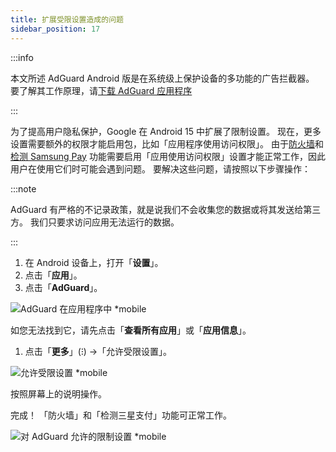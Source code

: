 ```yaml
---
title: 扩展受限设置造成的问题
sidebar_position: 17
---
```


:::info

本文所述 AdGuard Android 版是在系统级上保护设备的多功能的广告拦截器。 要了解其工作原理，请[下载 AdGuard 应用程序](https://agrd.io/download-kb-adblock)

:::

为了提高用户隐私保护，Google 在 Android 15 中扩展了限制设置。 现在，更多设置需要额外的权限才能启用包，比如「应用程序使用访问权限」。 由于[防火墙](/adguard-for-android/features/protection/firewall)和[检测 Samsung Pay](/adguard-for-android/solving-problems/samsungpay-with-adguard-in-south-korea) 功能需要启用「应用使用访问权限」设置才能正常工作，因此用户在使用它们时可能会遇到问题。 要解决这些问题，请按照以下步骤操作：

:::note

AdGuard 有严格的不记录政策，就是说我们不会收集您的数据或将其发送给第三方。 我们只要求访问应用无法运行的数据。

:::

1. 在 Android 设备上，打开「**设置**」。
2. 点击「**应用**」。
3. 点击「**AdGuard**」。

![AdGuard 在应用程序中 \*mobile](https://cdn.adtidy.org/content/kb/ad_blocker/android/solving_problems/problems-caused-by-extending-restricted-settings/restricted1.png)

如您无法找到它，请先点击「**查看所有应用**」或「**应用信息**」。

1. 点击「**更多**」(⁝) →「允许受限设置」。

![允许受限设置 \*mobile](https://cdn.adtidy.org/content/kb/ad_blocker/android/solving_problems/problems-caused-by-extending-restricted-settings/restricted2.png)

按照屏幕上的说明操作。

完成！ 「防火墙」和「检测三星支付」功能可正常工作。

![对 AdGuard 允许的限制设置 \*mobile](https://cdn.adtidy.org/content/kb/ad_blocker/android/solving_problems/problems-caused-by-extending-restricted-settings/restricted3.png)
